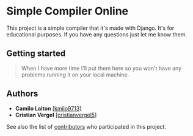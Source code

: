 # Simple Compiler Online
This project is a simple compiler that it's made with Django. It's for educational purposes. If you have any questions just let me know them.

## Getting started
> When I have more time I'll put them here so you won't have any problems running it on your local machine.

## Authors
- **Camilo Laiton** [[kmilo9713]](https://github.com/kmilo9713)
- **Cristian Vergel** [[cristianvergel5]](https://github.com/cristianvergel5)

See also the list of [contributors](https://github.com/kmilo9713/ProyectoCompiladores/graphs/contributors) who participated in this project.
